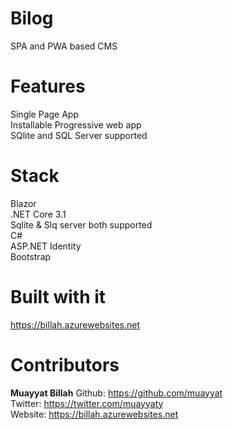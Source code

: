 # Bilog
SPA and PWA based CMS
# Features
 Single Page App <br/>
 Installable Progressive web app <br/>
 SQlite and SQL Server supported <br/>
 
# Stack
 Blazor <br/>
 .NET Core 3.1 <br/>
 Sqlite & Slq server both supported <br/>
 C# <br/>
 ASP.NET Identity <br/>
 Bootstrap
 
# Built with it
https://billah.azurewebsites.net

# Contributors
 <strong>Muayyat Billah</strong>
 Github: https://github.com/muayyat <br/>
 Twitter: https://twitter.com/muayyaty <br/>
 Website: https://billah.azurewebsites.net <br/>
